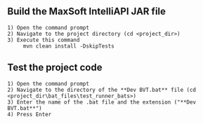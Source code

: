 ## Build the MaxSoft IntelliAPI JAR file
    1) Open the command prompt
    2) Navigate to the project directory (cd <project_dir>)
	3) Execute this command
	     mvn clean install -DskipTests
	


## Test the project code
    1) Open the command prompt
    2) Navigate to the directory of the **Dev BVT.bat** file (cd <project_dir\bat_files\test_runner_bats>)
    3) Enter the name of the .bat file and the extension ("**Dev BVT.bat**")
    4) Press Enter